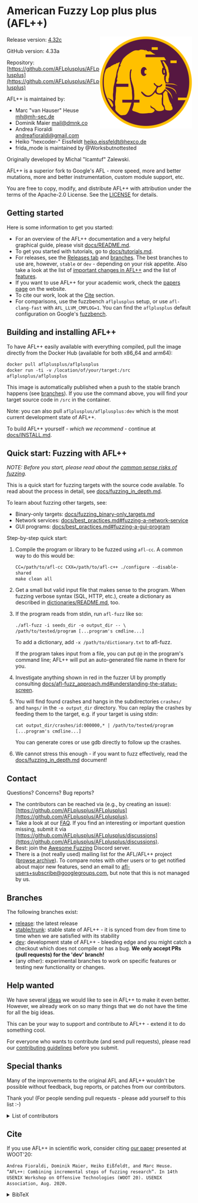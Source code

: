 # American Fuzzy Lop plus plus (AFL++)

<img align="right" src="https://raw.githubusercontent.com/AFLplusplus/Website/main/static/aflpp_bg.svg" alt="AFL++ logo" width="250" height="250">

Release version: [4.32c](https://github.com/AFLplusplus/AFLplusplus/releases)

GitHub version: 4.33a

Repository:
[https://github.com/AFLplusplus/AFLplusplus](https://github.com/AFLplusplus/AFLplusplus)

AFL++ is maintained by:

* Marc "van Hauser" Heuse <mh@mh-sec.de>
* Dominik Maier <mail@dmnk.co>
* Andrea Fioraldi <andreafioraldi@gmail.com>
* Heiko "hexcoder-" Eissfeldt <heiko.eissfeldt@hexco.de>
* frida_mode is maintained by @Worksbutnottested

Originally developed by Michal "lcamtuf" Zalewski.

AFL++ is a superior fork to Google's AFL - more speed, more and better
mutations, more and better instrumentation, custom module support, etc.

You are free to copy, modify, and distribute AFL++ with attribution under the
terms of the Apache-2.0 License. See the [LICENSE](LICENSE) for details.

## Getting started

Here is some information to get you started:

* For an overview of the AFL++ documentation and a very helpful graphical guide,
  please visit [docs/README.md](docs/README.md).
* To get you started with tutorials, go to
  [docs/tutorials.md](docs/tutorials.md).
* For releases, see the
  [Releases tab](https://github.com/AFLplusplus/AFLplusplus/releases) and
  [branches](#branches). The best branches to use are, however, `stable` or
  `dev` - depending on your risk appetite. Also take a look at the list of
  [important changes in AFL++](docs/important_changes.md) and the list of
  [features](docs/features.md).
* If you want to use AFL++ for your academic work, check the
  [papers page](https://aflplus.plus/papers/) on the website.
* To cite our work, look at the [Cite](#cite) section.
* For comparisons, use the fuzzbench `aflplusplus` setup, or use
  `afl-clang-fast` with `AFL_LLVM_CMPLOG=1`. You can find the `aflplusplus`
  default configuration on Google's
  [fuzzbench](https://github.com/google/fuzzbench/tree/master/fuzzers/aflplusplus).

## Building and installing AFL++

To have AFL++ easily available with everything compiled, pull the image directly
from the Docker Hub (available for both x86_64 and arm64):

```shell
docker pull aflplusplus/aflplusplus
docker run -ti -v /location/of/your/target:/src aflplusplus/aflplusplus
```

This image is automatically published when a push to the stable branch happens
(see [branches](#branches)). If you use the command above, you will find your
target source code in `/src` in the container.

Note: you can also pull `aflplusplus/aflplusplus:dev` which is the most current
development state of AFL++.

To build AFL++ yourself - *which we recommend* - continue at
[docs/INSTALL.md](docs/INSTALL.md).

## Quick start: Fuzzing with AFL++

*NOTE: Before you start, please read about the
[common sense risks of fuzzing](docs/fuzzing_in_depth.md#0-common-sense-risks).*

This is a quick start for fuzzing targets with the source code available. To
read about the process in detail, see
[docs/fuzzing_in_depth.md](docs/fuzzing_in_depth.md).

To learn about fuzzing other targets, see:
* Binary-only targets:
  [docs/fuzzing_binary-only_targets.md](docs/fuzzing_binary-only_targets.md)
* Network services:
  [docs/best_practices.md#fuzzing-a-network-service](docs/best_practices.md#fuzzing-a-network-service)
* GUI programs:
  [docs/best_practices.md#fuzzing-a-gui-program](docs/best_practices.md#fuzzing-a-gui-program)

Step-by-step quick start:

1. Compile the program or library to be fuzzed using `afl-cc`. A common way to
   do this would be:

   ```
   CC=/path/to/afl-cc CXX=/path/to/afl-c++ ./configure --disable-shared
   make clean all
   ```

2. Get a small but valid input file that makes sense to the program. When
   fuzzing verbose syntax (SQL, HTTP, etc.), create a dictionary as described in
   [dictionaries/README.md](dictionaries/README.md), too.

3. If the program reads from stdin, run `afl-fuzz` like so:

   ```
   ./afl-fuzz -i seeds_dir -o output_dir -- \
   /path/to/tested/program [...program's cmdline...]
   ```

   To add a dictionary, add `-x /path/to/dictionary.txt` to afl-fuzz.

   If the program takes input from a file, you can put `@@` in the program's
   command line; AFL++ will put an auto-generated file name in there for you.

4. Investigate anything shown in red in the fuzzer UI by promptly consulting
   [docs/afl-fuzz_approach.md#understanding-the-status-screen](docs/afl-fuzz_approach.md#understanding-the-status-screen).

5. You will find found crashes and hangs in the subdirectories `crashes/` and
   `hangs/` in the `-o output_dir` directory. You can replay the crashes by
   feeding them to the target, e.g. if your target is using stdin:

   ```
   cat output_dir/crashes/id:000000,* | /path/to/tested/program [...program's cmdline...]
   ```

   You can generate cores or use gdb directly to follow up the crashes.

6. We cannot stress this enough - if you want to fuzz effectively, read the
   [docs/fuzzing_in_depth.md](docs/fuzzing_in_depth.md) document!

## Contact

Questions? Concerns? Bug reports?

* The contributors can be reached via (e.g., by creating an issue):
  [https://github.com/AFLplusplus/AFLplusplus](https://github.com/AFLplusplus/AFLplusplus).
* Take a look at our [FAQ](docs/FAQ.md). If you find an interesting or important
  question missing, submit it via
  [https://github.com/AFLplusplus/AFLplusplus/discussions](https://github.com/AFLplusplus/AFLplusplus/discussions).
* Best: join the [Awesome Fuzzing](https://discord.gg/gCraWct) Discord server.
* There is a (not really used) mailing list for the AFL/AFL++ project
  ([browse archive](https://groups.google.com/group/afl-users)). To compare
  notes with other users or to get notified about major new features, send an
  email to <afl-users+subscribe@googlegroups.com>, but note that this is not
  managed by us.

## Branches

The following branches exist:

* [release](https://github.com/AFLplusplus/AFLplusplus/tree/release): the latest
  release
* [stable/trunk](https://github.com/AFLplusplus/AFLplusplus/): stable state of
  AFL++ - it is synced from dev from time to time when we are satisfied with its
  stability
* [dev](https://github.com/AFLplusplus/AFLplusplus/tree/dev): development state
  of AFL++ - bleeding edge and you might catch a checkout which does not compile
  or has a bug. **We only accept PRs (pull requests) for the 'dev' branch!**
* (any other): experimental branches to work on specific features or testing new
  functionality or changes.

## Help wanted

We have several [ideas](docs/ideas.md) we would like to see in AFL++ to make it
even better. However, we already work on so many things that we do not have the
time for all the big ideas.

This can be your way to support and contribute to AFL++ - extend it to do
something cool.

For everyone who wants to contribute (and send pull requests), please read our
[contributing guidelines](CONTRIBUTING.md) before you submit.

## Special thanks

Many of the improvements to the original AFL and AFL++ wouldn't be possible
without feedback, bug reports, or patches from our contributors.

Thank you! (For people sending pull requests - please add yourself to this list
:-)

<details>

  <summary>List of contributors</summary>

  ```
    Jann Horn                             Hanno Boeck
    Felix Groebert                        Jakub Wilk
    Richard W. M. Jones                   Alexander Cherepanov
    Tom Ritter                            Hovik Manucharyan
    Sebastian Roschke                     Eberhard Mattes
    Padraig Brady                         Ben Laurie
    @dronesec                             Luca Barbato
    Tobias Ospelt                         Thomas Jarosch
    Martin Carpenter                      Mudge Zatko
    Joe Zbiciak                           Ryan Govostes
    Michael Rash                          William Robinet
    Jonathan Gray                         Filipe Cabecinhas
    Nico Weber                            Jodie Cunningham
    Andrew Griffiths                      Parker Thompson
    Jonathan Neuschaefer                  Tyler Nighswander
    Ben Nagy                              Samir Aguiar
    Aidan Thornton                        Aleksandar Nikolich
    Sam Hakim                             Laszlo Szekeres
    David A. Wheeler                      Turo Lamminen
    Andreas Stieger                       Richard Godbee
    Louis Dassy                           teor2345
    Alex Moneger                          Dmitry Vyukov
    Keegan McAllister                     Kostya Serebryany
    Richo Healey                          Martijn Bogaard
    rc0r                                  Jonathan Foote
    Christian Holler                      Dominique Pelle
    Jacek Wielemborek                     Leo Barnes
    Jeremy Barnes                         Jeff Trull
    Guillaume Endignoux                   ilovezfs
    Daniel Godas-Lopez                    Franjo Ivancic
    Austin Seipp                          Daniel Komaromy
    Daniel Binderman                      Jonathan Metzman
    Vegard Nossum                         Jan Kneschke
    Kurt Roeckx                           Marcel Boehme
    Van-Thuan Pham                        Abhik Roychoudhury
    Joshua J. Drake                       Toby Hutton
    Rene Freingruber                      Sergey Davidoff
    Sami Liedes                           Craig Young
    Andrzej Jackowski                     Daniel Hodson
    Nathan Voss                           Dominik Maier
    Andrea Biondo                         Vincent Le Garrec
    Khaled Yakdan                         Kuang-che Wu
    Josephine Calliotte                   Konrad Welc
    Thomas Rooijakkers                    David Carlier
    Ruben ten Hove                        Joey Jiao
    fuzzah                                @intrigus-lgtm
    Yaakov Saxon                          Sergej Schumilo
    Ziqiao Kong                           Ryan Berger
    Sangjun Park                          Scott Guest
  ```

</details>

## Cite

If you use AFL++ in scientific work, consider citing
[our paper](https://www.usenix.org/conference/woot20/presentation/fioraldi)
presented at WOOT'20:

    Andrea Fioraldi, Dominik Maier, Heiko Eißfeldt, and Marc Heuse. “AFL++: Combining incremental steps of fuzzing research”. In 14th USENIX Workshop on Offensive Technologies (WOOT 20). USENIX Association, Aug. 2020.

<details>

<summary>BibTeX</summary>

  ```bibtex
  @inproceedings {AFLplusplus-Woot20,
  author = {Andrea Fioraldi and Dominik Maier and Heiko Ei{\ss}feldt and Marc Heuse},
  title = {{AFL++}: Combining Incremental Steps of Fuzzing Research},
  booktitle = {14th {USENIX} Workshop on Offensive Technologies ({WOOT} 20)},
  year = {2020},
  publisher = {{USENIX} Association},
  month = aug,
  }
  ```

</details>
